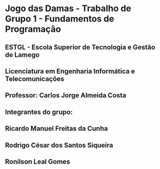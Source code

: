 # Jogo das Damas - Trabalho de Grupo 1 - Fundamentos de Programação
## ESTGL - Escola Superior de Tecnologia e Gestão de Lamego
## Licenciatura em Engenharia Informática e Telecomunicações
## Professor: Carlos Jorge Almeida Costa

## Integrantes do grupo:
## Ricardo Manuel Freitas da Cunha
## Rodrigo César dos Santos Siqueira
## Ronilson Leal Gomes
